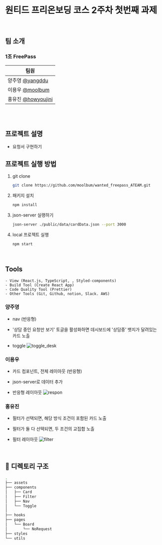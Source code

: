 <h1>원티드 프리온보딩 코스 2주차 첫번째 과제</h1>

<br>

## 팀 소개

### 1조 FreePass

| 팀원  
| --------------------------------------------------- 
| 양주영 [@yangddu](https://github.com/yangddu)  
| 이용우 [@moolbum](https://github.com/moolbum)  
| 홍유진 [@howyoujini](https://github.com/howyoujini)
<br>

<br>

## 프로젝트 설명

- 요청서 구현하기

## 프로젝트 실행 방법

1. git clone
   ```bash
   git clone https://github.com/moolbum/wanted_freepass_ATEAM.git
   ```
2. 패키지 설치
   ```bash
   npm install
   ```
3. json-server 실랭하기
   ```bash
   json-server ./public/data/cardData.json --port 3000
   ```
4. local 프로젝트 실행
   ```bash
   npm start
   ```

<br>

## Tools

```
- View (React.js, TypeScript, , Styled-components)
- Build Tool (Create React App)
- Code Quality Tool (Prettier)
- Other Tools (Git, Github, notion, Slack. AWS)
```

### 양주영

- nav (반응형)
- '상담 중인 요청만 보기' 토글을 활성화하면 데시보드에 '상담중' 뱃지가 달려있는 카드 노출

- toggle
  ![toggle_desk](https://user-images.githubusercontent.com/82882076/153101316-915ea51d-6462-41d0-a9e5-8e86a70b449a.gif)

### 이용우

- 카드 컴포넌트, 전체 레이아웃 (반응형)
- json-server로 데이터 추가

- 반응형 레이아웃
  ![respon](https://user-images.githubusercontent.com/82882076/153101180-2a9b1567-f49d-4fd5-af95-5289f9974bea.gif)

### 홍유진

- 필터가 선택되면, 해당 방식 조건이 포함된 카드 노출
- 필터가 둘 다 선택되면, 두 조건의 교집합 노출

- 필터 레이아웃
  ![filter](https://user-images.githubusercontent.com/82882076/153101040-df8446a1-b26c-4e7e-9b90-b0dc52818919.gif)

<br>

## 📂 디렉토리 구조

```bash
.
├── assets
├── components
│   ├── Card
│   ├── Filter
│   ├── Nav
│   └── Toggle
│  
├── hooks
├── pages
│   └── Board
│       └── NoRequest
├── styles
└── utils
```
